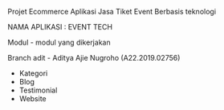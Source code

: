 Projet Ecommerce Aplikasi Jasa Tiket Event Berbasis teknologi

NAMA APLIKASI : EVENT TECH

Modul - modul yang dikerjakan

Branch adit - Aditya Ajie Nugroho (A22.2019.02756)
- Kategori
- Blog
- Testimonial
- Website
